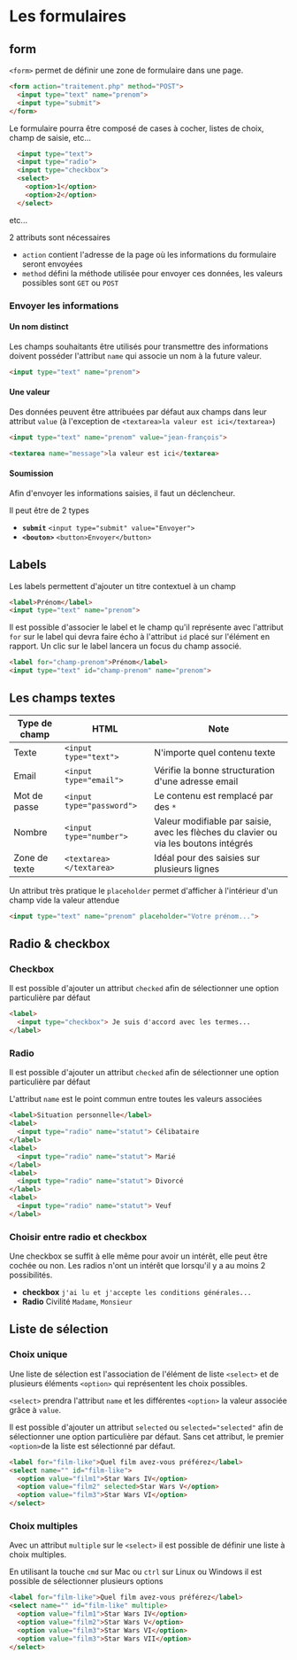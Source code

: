 # Les formulaires

## form

`<form>` permet de définir une zone de formulaire dans une page. 

```html
<form action="traitement.php" method="POST">
  <input type="text" name="prenom">
  <input type="submit">
</form>
```

Le formulaire pourra être composé de cases à cocher, listes de choix, champ de saisie, etc...

```html
  <input type="text">
  <input type="radio">
  <input type="checkbox">
  <select>
  	<option>1</option>
  	<option>2</option>
  </select>
```
etc...

2 attributs sont nécessaires 
- `action` contient l'adresse de la page où les informations du formulaire seront envoyées
- `method` défini la méthode utilisée pour envoyer ces données, les valeurs possibles sont `GET` ou `POST`

### Envoyer les informations

#### Un nom distinct

Les champs souhaitants être utilisés pour transmettre des informations doivent posséder l'attribut `name` qui associe un nom à la future valeur.

```html
<input type="text" name="prenom">
```

#### Une valeur

Des données peuvent être attribuées par défaut aux champs dans leur attribut `value` (à l'exception de `<textarea>la valeur est ici</textarea>`)

```html
<input type="text" name="prenom" value="jean-françois">
```

```html
<textarea name="message">la valeur est ici</textarea>
```

#### Soumission

Afin d'envoyer les informations saisies, il faut un déclencheur.

Il peut être de 2 types

- **`submit`** `<input type="submit" value="Envoyer">`
- **`<bouton>`** `<button>Envoyer</button>`


## Labels

Les labels permettent d'ajouter un titre contextuel à un champ

```html
<label>Prénom</label>
<input type="text" name="prenom">
```

Il est possible d'associer le label et le champ qu'il représente avec l'attribut `for` sur le label qui devra faire écho à l'attribut `id` placé sur l'élément en rapport. Un clic sur le label lancera un focus du champ associé.

```html
<label for="champ-prenom">Prénom</label>
<input type="text" id="champ-prenom" name="prenom">
```

## Les champs textes

|Type de champ|HTML                      | Note                                                                                 |
|-------------|------------------------- | -------------------------------------------------------------------------------------|
|Texte        |`<input type="text">`     | N'importe quel contenu texte                                                         |
|Email        |`<input type="email">`    | Vérifie la bonne structuration d'une adresse email                                   |
|Mot de passe |`<input type="password">` | Le contenu est remplacé par des `*`                                                  |
|Nombre       |`<input type="number">`   | Valeur modifiable par saisie, avec les flèches du clavier ou via les boutons intégrés|
|Zone de texte|`<textarea></textarea>`   | Idéal pour des saisies sur plusieurs lignes                                          |

Un attribut très pratique le `placeholder` permet d'afficher à l'intérieur d'un champ vide la valeur attendue

```html
<input type="text" name="prenom" placeholder="Votre prénom...">
```

## Radio & checkbox

### Checkbox

Il est possible d'ajouter un attribut `checked` afin de sélectionner une option particulière par défaut

```html
<label>
  <input type="checkbox"> Je suis d'accord avec les termes...
</label>
```

### Radio

Il est possible d'ajouter un attribut `checked` afin de sélectionner une option particulière par défaut

L'attribut `name` est le point commun entre toutes les valeurs associées

```html
<label>Situation personnelle</label>
<label>
  <input type="radio" name="statut"> Célibataire
</label>
<label>
  <input type="radio" name="statut"> Marié
</label>
<label>
  <input type="radio" name="statut"> Divorcé
</label>
<label>
  <input type="radio" name="statut"> Veuf
</label>
```

### Choisir entre radio et checkbox

Une checkbox se suffit à elle même pour avoir un intérêt, elle peut être cochée ou non. Les radios n'ont un intérêt que lorsqu'il y a au moins 2 possibilités.

- **checkbox** `j'ai lu et j'accepte les conditions générales...`
- **Radio** Civilité `Madame`, `Monsieur`

## Liste de sélection

### Choix unique
Une liste de sélection est l'association de l'élément de liste `<select>` et de plusieurs éléments `<option>` qui représentent les choix possibles.

`<select>` prendra l'attribut `name` et les différentes `<option>` la valeur associée grâce à `value`.

Il est possible d'ajouter un attribut `selected` ou `selected="selected"` afin de sélectionner une option particulière par défaut. Sans cet attribut, le premier `<option>`de la liste est sélectionné par défaut.

```html
<label for="film-like">Quel film avez-vous préférez</label>
<select name="" id="film-like">
  <option value="film1">Star Wars IV</option>
  <option value="film2" selected>Star Wars V</option>
  <option value="film3">Star Wars VI</option>
</select>
```

### Choix multiples

Avec un attribut `multiple` sur le `<select>` il est possible de définir une liste à choix multiples.

En utilisant la touche `cmd` sur Mac ou `ctrl` sur Linux ou Windows il est possible de sélectionner plusieurs options

```html
<label for="film-like">Quel film avez-vous préférez</label>
<select name="" id="film-like" multiple>
  <option value="film1">Star Wars IV</option>
  <option value="film2">Star Wars V</option>
  <option value="film3">Star Wars VI</option>
  <option value="film3">Star Wars VII</option>
</select>
```





